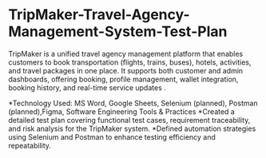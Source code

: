 # TripMaker-Travel-Agency-Management-System-Test-Plan
TripMaker is a unified travel agency management platform that enables customers to book transportation (flights, trains, buses), hotels, activities, and travel packages in one place. It supports both customer and admin dashboards, offering booking, profile management, wallet integration, booking history, and real-time service updates .

*Technology Used: MS Word, Google Sheets, Selenium (planned), Postman (planned),Figma, Software Engineering Tools & Practices
*Created a detailed test plan covering functional test cases, requirement traceability, and risk analysis for the TripMaker system.
*Defined automation strategies using Selenium and Postman to enhance testing efficiency and repeatability.
